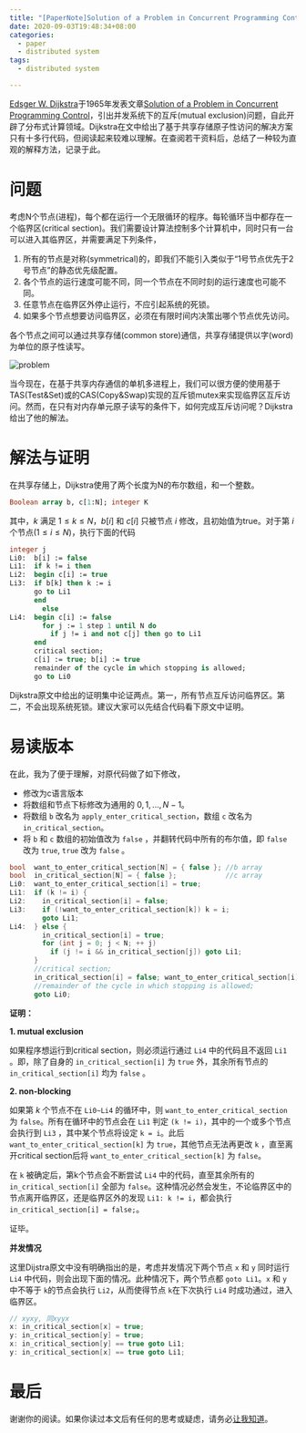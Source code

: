 ```yaml
---
title: "[PaperNote]Solution of a Problem in Concurrent Programming Control, Dijkstra, 1965"
date: 2020-09-03T19:48:34+08:00
categories:
  - paper 
  - distributed system 
tags:
  - distributed system 

---
```


[Edsger W. Dijkstra](https://en.wikipedia.org/wiki/Edsger_W._Dijkstra)于1965年发表文章[Solution of a Problem in Concurrent Programming Control](https://www.di.ens.fr/~pouzet/cours/systeme/bib/dijkstra.pdf)，引出并发系统下的互斥(mutual exclusion)问题，自此开辟了分布式计算领域。Dijkstra在文中给出了基于共享存储原子性访问的解决方案只有十多行代码，但阅读起来较难以理解。在查阅若干资料后，总结了一种较为直观的解释方法，记录于此。

# 问题

考虑N个节点(进程)，每个都在运行一个无限循环的程序。每轮循环当中都存在一个临界区(critical section)。我们需要设计算法控制多个计算机中，同时只有一台可以进入其临界区，并需要满足下列条件，

1. 所有的节点是对称(symmetrical)的，即我们不能引入类似于“1号节点优先于2号节点”的静态优先级配置。
2. 各个节点的运行速度可能不同，同一个节点在不同时刻的运行速度也可能不同。
3. 任意节点在临界区外停止运行，不应引起系统的死锁。
4. 如果多个节点想要访问临界区，必须在有限时间内决策出哪个节点优先访问。

各个节点之间可以通过共享存储(common store)通信，共享存储提供以字(word)为单位的原子性读写。

![problem](/image/Solution-of-a-Problem-in-Concurrent-Programming-Control/problem.png)

当今现在，在基于共享内存通信的单机多进程上，我们可以很方便的使用基于TAS(Test&Set)或的CAS(Copy&Swap)实现的互斥锁mutex来实现临界区互斥访问。然而，在只有对内存单元原子读写的条件下，如何完成互斥访问呢？Dijkstra给出了他的解法。

# 解法与证明

在共享存储上，Dijkstra使用了两个长度为N的布尔数组，和一个整数。 

```pascal
Boolean array b, c[1:N]; integer K
```

其中，$k$ 满足 $1 \leqslant k \leqslant N$，$b[i]$ 和 $c[i]$ 只被节点 $i$ 修改，且初始值为true。对于第 $i$ 个节点$(1 \leqslant i \leqslant N)$，执行下面的代码

```pascal
integer j
Li0:  b[i] := false
Li1:  if k != i then
Li2:  begin c[i] := true
Li3:  if b[k] then k := i
      go to Li1
      end
        else
Li4:  begin c[i] := false
        for j := 1 step 1 until N do
          if j != i and not c[j] then go to Li1
      end
      critical section;
      c[i] := true; b[i] := true
      remainder of the cycle in which stopping is allowed;
      go to Li0
```

Dijkstra原文中给出的证明集中论证两点。第一，所有节点互斥访问临界区。第二，不会出现系统死锁。建议大家可以先结合代码看下原文中证明。

# 易读版本

在此，我为了便于理解，对原代码做了如下修改，
+ 修改为c语言版本
+ 将数组和节点下标修改为通用的 $0,1, ..., N-1$。
+ 将数组 `b` 改名为 `apply_enter_critical_section`，数组 `c` 改名为 `in_critical_section`。
+ 将 `b` 和 `c` 数组的初始值改为 `false` ，并翻转代码中所有的布尔值，即 `false` 改为 `true`, `true` 改为 `false` 。

```c
bool  want_to_enter_critical_section[N] = { false }; //b array
bool  in_critical_section[N] = { false };            //c array
Li0:  want_to_enter_critical_section[i] = true;
Li1:  if (k != i) {
Li2:    in_critical_section[i] = false;
Li3:    if (!want_to_enter_critical_section[k]) k = i;
        goto Li1;
Li4:  } else {
        in_critical_section[i] = true;
        for (int j = 0; j < N; ++ j)
          if (j != i && in_critical_section[j]) goto Li1;
      }
      //critical section;
      in_critical_section[i] = false; want_to_enter_critical_section[i] = false;
      //remainder of the cycle in which stopping is allowed;
      goto Li0;
```
**证明：**

**1. mutual exclusion**

如果程序想运行到critical section，则必须运行通过 `Li4` 中的代码且不返回 `Li1` 。即，除了自身的 `in_critical_section[i]` 为 `true` 外，其余所有节点的 `in_critical_section[i]` 均为 `false` 。

**2. non-blocking**

如果第 $k$ 个节点不在 `Li0~Li4` 的循环中，则 `want_to_enter_critical_section` 为 `false`。所有在循环中的节点会在 `Li1` 判定 `(k != i)`，其中的一个或多个节点会执行到 `Li3` ，其中某个节点将设定 `k = i`。此后 `want_to_enter_critical_section[k]` 为 `true`，其他节点无法再更改 `k` ，直至离开critical section后将 `want_to_enter_critical_section[k]` 为 `false`。

在 `k` 被确定后，第k个节点会不断尝试 `Li4` 中的代码，直至其余所有的`in_critical_section[i]` 全部为 `false`。这种情况必然会发生，不论临界区中的节点离开临界区，还是临界区外的发现 `Li1: k != i`，都会执行 `in_critical_section[i] = false;`。

证毕。

**并发情况**

这里Dijstra原文中没有明确指出的是，考虑并发情况下两个节点 `x` 和 `y` 同时运行 `Li4` 中代码，则会出现下面的情况。此种情况下，两个节点都 `goto Li1`。`x` 和 `y` 中不等于 `k`的节点会执行 `Li2`，从而使得节点 `k`在下次执行 `Li4` 时成功通过，进入临界区。

```cpp
// xyxy, 同xyyx
x: in_critical_section[x] = true;
y: in_critical_section[y] = true;
x: in_critical_section[y] == true goto Li1;
y: in_critical_section[x] == true goto Li1;
```

# 最后

谢谢你的阅读。如果你读过本文后有任何的思考或疑虑，请务必[让我知道](mailto:changliu0828@gmail.com)。
